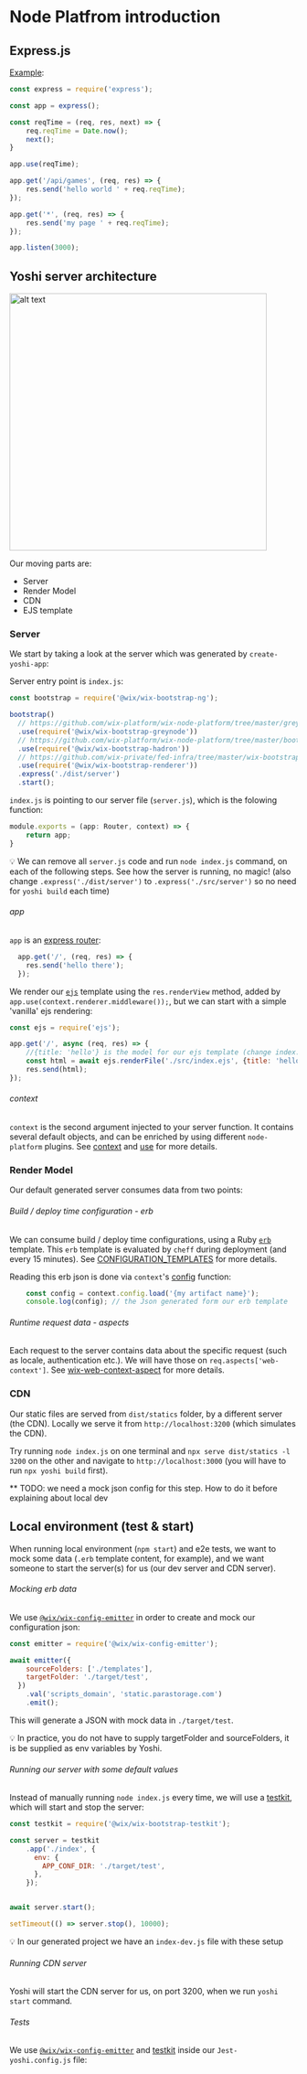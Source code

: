 
# Node Platfrom introduction

## Express.js

[Example](https://gist.github.com/yanivefraim/4930348959f9eeb240c337c9a4e90563):

```js
const express = require('express');

const app = express();

const reqTime = (req, res, next) => {
    req.reqTime = Date.now();
    next();
}

app.use(reqTime);

app.get('/api/games', (req, res) => {
    res.send('hello world ' + req.reqTime);
});

app.get('*', (req, res) => {
    res.send('my page ' + req.reqTime);
});

app.listen(3000);
```

## Yoshi server architecture

<img src="./architecture.png" alt="alt text" width="450px">

Our moving parts are:

- Server
- Render Model
- CDN
- EJS template


### Server

We start by taking a look at the server which was generated by `create-yoshi-app`:

Server entry point is `index.js`:

```js
const bootstrap = require('@wix/wix-bootstrap-ng');

bootstrap()
  // https://github.com/wix-platform/wix-node-platform/tree/master/greynode/wix-bootstrap-greynode
  .use(require('@wix/wix-bootstrap-greynode'))
  // https://github.com/wix-platform/wix-node-platform/tree/master/bootstrap-plugins/hadron/wix-bootstrap-hadron
  .use(require('@wix/wix-bootstrap-hadron'))
  // https://github.com/wix-private/fed-infra/tree/master/wix-bootstrap-renderer
  .use(require('@wix/wix-bootstrap-renderer'))
  .express('./dist/server')
  .start();

```

`index.js` is pointing to our server file (`server.js`), which is the folowing function:

```js
module.exports = (app: Router, context) => {
    return app;
}
```

:bulb: We can remove all `server.js` code and run `node index.js` command, on each of the following steps. See how the server  is running, no magic! (also change `.express('./dist/server')` to `.express('./src/server')` so no need for `yoshi build` each time)

###### app

`app` is an [express router](https://expressjs.com/en/4x/api.html#router):

```js
  app.get('/', (req, res) => {
    res.send('hello there');
  });

```

We render our [`ejs`](https://github.com/mde/ejs) template using the `res.renderView` method, added by `app.use(context.renderer.middleware());`, but we can start with a simple 'vanilla' ejs rendering:

```js
const ejs = require('ejs');

app.get('/', async (req, res) => {
    //{title: 'hello'} is the model for our ejs template (change index.ejs to contain only `<%= title %>` to see it in action)
    const html = await ejs.renderFile('./src/index.ejs', {title: 'hello'});
    res.send(html);
});
```

###### context

`context` is the second argument injected to your server function. It contains several default objects, and can be enriched by using different `node-platform` plugins. See [context](https://github.com/wix-platform/wix-node-platform/tree/master/bootstrap/wix-bootstrap-ng#context) and [use](https://github.com/wix-platform/wix-node-platform/tree/master/bootstrap/wix-bootstrap-ng#wixbootstrapnguseobject-opts-this) for more details.

### Render Model

Our default generated server consumes data from two points:

###### Build / deploy time configuration - erb

We can consume build / deploy time configurations, using a Ruby [`erb`](https://ruby-doc.org/stdlib-2.6.5/libdoc/erb/rdoc/ERB.html) template. This `erb` template is evaluated by `cheff` during deployment (and every 15 minutes). See [CONFIGURATION_TEMPLATES](https://github.com/wix-private/fed-handbook/blob/master/CONFIGURATION_TEMPLATES.md) for more details.

Reading this erb json is done via `context`'s [config](https://github.com/wix-platform/wix-node-platform/tree/master/config/wix-config) function:

```js
    const config = context.config.load('{my artifact name}');
    console.log(config); // the Json generated form our erb template
```

###### Runtime request data - aspects

Each request to the server contains data about the specific request (such as locale, authentication etc.). We will have those on `req.aspects['web-context']`. See [wix-web-context-aspect](https://github.com/wix-platform/wix-node-platform/tree/master/aspects/wix-web-context-aspect) for more details.


### CDN

Our static files are served from `dist/statics` folder, by a different server (the CDN). Locally we serve it from `http://localhost:3200` (which simulates the CDN). 

Try running `node index.js` on one terminal and `npx serve dist/statics -l 3200` on the other and navigate to `http://localhost:3000` (you will have to run `npx yoshi build` first). 

** TODO: we need a mock json config for this step. How to do it before explaining about local dev


## Local environment (test & start)

When running local environment (`npm start`) and e2e tests, we want to mock some data (`.erb` template content, for example), and we want someone to start the server(s) for us (our dev server and CDN server).

###### Mocking erb data

We use [`@wix/wix-config-emitter`](https://github.com/wix-platform/wix-node-platform/tree/master/config/wix-config-emitter) in order to create and mock our configuration json:

```js
const emitter = require('@wix/wix-config-emitter');

await emitter({
    sourceFolders: ['./templates'],
    targetFolder: './target/test',
  })
    .val('scripts_domain', 'static.parastorage.com')
    .emit();
```

This will generate a JSON with mock data in `./target/test`. 

:bulb: In practice, you do not have to supply targetFolder and sourceFolders, it is be supplied as env variables by Yoshi.

###### Running our server with some default values

Instead of manually running `node index.js` every time, we will use a [testkit](https://github.com/wix-platform/wix-node-platform/tree/master/bootstrap/wix-bootstrap-testkit), which will start and stop the server:

```js
const testkit = require('@wix/wix-bootstrap-testkit');

const server = testkit
    .app('./index', {
      env: {
        APP_CONF_DIR: './target/test',
      },
    });


await server.start();

setTimeout(() => server.stop(), 10000);
```

:bulb: In our generated project we have an `index-dev.js` file with these setup

###### Running CDN server

Yoshi will start the CDN server for us, on port 3200, when we run `yoshi start` command.

###### Tests

We use [`@wix/wix-config-emitter`](https://github.com/wix-platform/wix-node-platform/tree/master/config/wix-config-emitter) and [testkit](https://github.com/wix-platform/wix-node-platform/tree/master/bootstrap/wix-bootstrap-testkit) inside our `Jest-yoshi.config.js` file:


